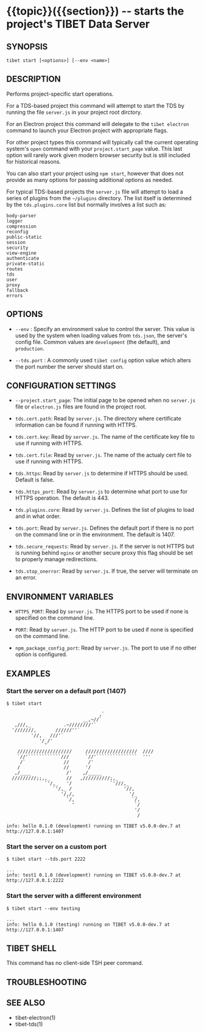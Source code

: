 {{topic}}({{section}}) -- starts the project's TIBET Data Server
=============================================

## SYNOPSIS

`tibet start [<options>] [--env <name>]`

## DESCRIPTION

Performs project-specific start operations.

For a TDS-based project this command will attempt to start the TDS by running
the file `server.js` in your project root dirctory.

For an Electron project this command will delegate to the `tibet electron`
command to launch your Electron project with appropriate flags.

For other project types this command will typically call the current operating
system's `open` command with your `project.start_page` value. This last option
will rarely work given modern browser security but is still included for
historical reasons.

You can also start your project using `npm start`, however that does not provide
as many options for passing additional options as needed.

For typical TDS-based projects the `server.js` file will attempt to load a
series of plugins from the `~/plugins` directory. The list itself is determined
by the `tds.plugins.core` list but normally involves a list such as:

    body-parser
    logger
    compression
    reconfig
    public-static
    session
    security
    view-engine
    authenticate
    private-static
    routes
    tds
    user
    proxy
    fallback
    errors

## OPTIONS

  * `--env` :
    Specify an environment value to control the server. This value is used by
the system when loading values from `tds.json`, the server's config file. Common
values are `development` (the default), and `production`.

  * `--tds.port` :
    A commonly used `tibet config` option value which alters the port number the
server should start on.

## CONFIGURATION SETTINGS

  * `--project.start_page`:
    The initial page to be opened when no `server.js` file or `electron.js`
files are found in the project root.

  * `tds.cert.path`:
    Read by `server.js`. The directory where certificate information can
be found if running with HTTPS.

  * `tds.cert.key`:
    Read by `server.js`. The name of the certificate key file to use if running
with HTTPS.

  * `tds.cert.file`:
    Read by `server.js`. The name of the actualy cert file to use if running
with HTTPS.

  * `tds.https`:
    Read by `server.js` to determine if HTTPS should be used. Default is false.

  * `tds.https_port`:
    Read by `server.js` to determine what port to use for HTTPS operation. The
default is 443.

  * `tds.plugins.core`:
    Read by `server.js`. Defines the list of plugins to load and in what order.

  * `tds.port`:
    Read by `server.js`. Defines the default port if there is no port on the
command line or in the environment. The default is 1407.

  * `tds.secure_requests`:
    Read by `server.js`. If the server is not HTTPS but is running behind
`nginx` or another secure proxy this flag should be set to properly manage
redirections.

  * `tds.stop_onerror`:
    Read by `server.js`. If true, the server will terminate on an error.

## ENVIRONMENT VARIABLES

  * `HTTPS_PORT`:
    Read by `server.js`. The HTTPS port to be used if none is specified on the command line.

  * `PORT`:
    Read by `server.js`. The HTTP port to be used if none is specified on the command line.

  * `npm_package_config_port`:
    Read by `server.js`. The port to use if no other option is configured.


## EXAMPLES

### Start the server on a default port (1407)

    $ tibet start

                                      ,`
                                __,~//`
       ,///,_            .~////////'`
      '///////,       //////''`
             '//,   ///'`
                '/_/'
                  `
        ////////////////////     ///////////////////  ////
        `//'````````````///      `//'```````````````  '''
         /`              //       /'
        /                //      '/
       ,/____             /'    ,/_____
      /////////;;,,_      //   ,//////////;,_
                  `'/,_   '/              `'///,_
                     `'/,_ /                   '//,
                        '/,/,                    '/_
                          `/,                     `/,
                            '                      `/
                                                   '/
                                                    /

    info: hello 0.1.0 (development) running on TIBET v5.0.0-dev.7 at http://127.0.0.1:1407

### Start the server on a custom port

    $ tibet start --tds.port 2222

    ...
    info: test1 0.1.0 (development) running on TIBET v5.0.0-dev.7 at http://127.0.0.1:2222

### Start the server with a different environment

    $ tibet start --env testing

    ...
    info: hello 0.1.0 (testing) running on TIBET v5.0.0-dev.7 at http://127.0.0.1:1407


## TIBET SHELL

This command has no client-side TSH peer command.

## TROUBLESHOOTING


## SEE ALSO

  * tibet-electron(1)
  * tibet-tds(1)
